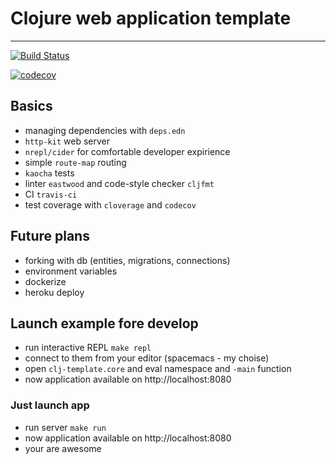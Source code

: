 # Clojure web application template
---
[![Build Status](https://travis-ci.org/Rende11/clj-template.svg?branch=master)](https://travis-ci.org/Rende11/clj-template)

[![codecov](https://codecov.io/gh/Rende11/clj-template/branch/master/graph/badge.svg)](https://codecov.io/gh/Rende11/clj-template)

## Basics
* managing dependencies with ```deps.edn```
* ```http-kit``` web server
* ```nrepl/cider``` for comfortable developer expirience
* simple ```route-map``` routing
* ```kaocha``` tests
* linter ```eastwood``` and code-style checker ```cljfmt```
* CI ```travis-ci```
* test coverage with ```cloverage``` and ```codecov```

## Future plans
* forking with db (entities, migrations, connections)
* environment variables
* dockerize
* heroku deploy

## Launch example fore develop
* run interactive REPL ```make repl```
* connect to them from your editor (spacemacs - my choise)
* open ```clj-template.core``` and eval namespace and ```-main``` function
* now application available on http://localhost:8080

### Just launch app
* run server ```make run```
* now application available on http://localhost:8080
* your are awesome


